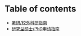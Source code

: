 # Table of contents

* [暑研/校外科研指南](README.md)
* [研究型硕士/PhD申请指南](yan-jiu-xing-shuo-shi-phd-shen-qing-zhi-nan.md)
